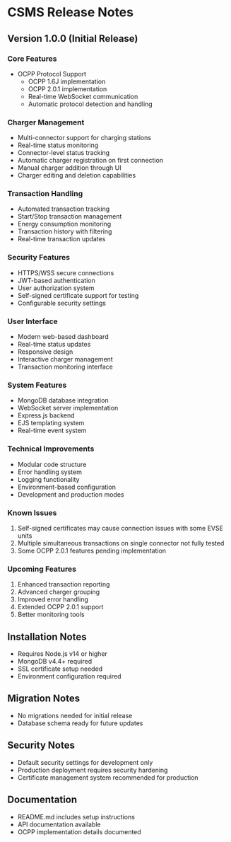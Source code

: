 # CSMS Release Notes

## Version 1.0.0 (Initial Release)

### Core Features
- OCPP Protocol Support
  - OCPP 1.6J implementation
  - OCPP 2.0.1 implementation
  - Real-time WebSocket communication
  - Automatic protocol detection and handling

### Charger Management
- Multi-connector support for charging stations
- Real-time status monitoring
- Connector-level status tracking
- Automatic charger registration on first connection
- Manual charger addition through UI
- Charger editing and deletion capabilities

### Transaction Handling
- Automated transaction tracking
- Start/Stop transaction management
- Energy consumption monitoring
- Transaction history with filtering
- Real-time transaction updates

### Security Features
- HTTPS/WSS secure connections
- JWT-based authentication
- User authorization system
- Self-signed certificate support for testing
- Configurable security settings

### User Interface
- Modern web-based dashboard
- Real-time status updates
- Responsive design
- Interactive charger management
- Transaction monitoring interface

### System Features
- MongoDB database integration
- WebSocket server implementation
- Express.js backend
- EJS templating system
- Real-time event system

### Technical Improvements
- Modular code structure
- Error handling system
- Logging functionality
- Environment-based configuration
- Development and production modes

### Known Issues
1. Self-signed certificates may cause connection issues with some EVSE units
2. Multiple simultaneous transactions on single connector not fully tested
3. Some OCPP 2.0.1 features pending implementation

### Upcoming Features
1. Enhanced transaction reporting
2. Advanced charger grouping
3. Improved error handling
4. Extended OCPP 2.0.1 support
5. Better monitoring tools

## Installation Notes
- Requires Node.js v14 or higher
- MongoDB v4.4+ required
- SSL certificate setup needed
- Environment configuration required

## Migration Notes
- No migrations needed for initial release
- Database schema ready for future updates

## Security Notes
- Default security settings for development only
- Production deployment requires security hardening
- Certificate management system recommended for production

## Documentation
- README.md includes setup instructions
- API documentation available
- OCPP implementation details documented 